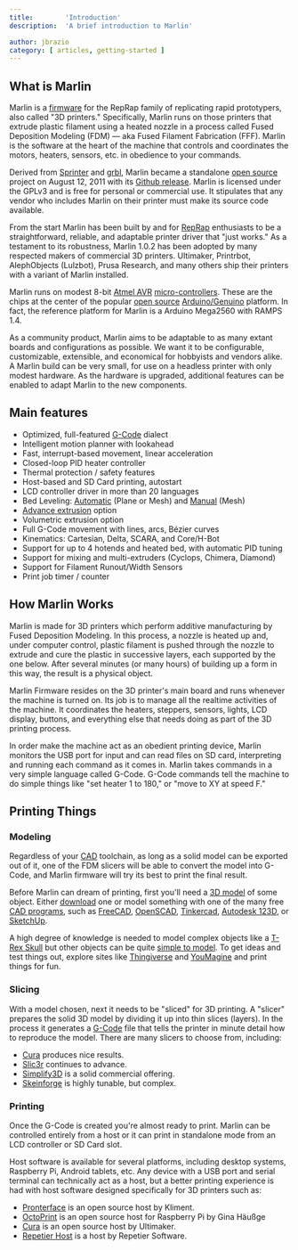 ```yaml
---
title:        'Introduction'
description:  'A brief introduction to Marlin'

author: jbrazio
category: [ articles, getting-started ]
---
```


## What is Marlin

Marlin is a [firmware](https://en.wikipedia.org/wiki/Firmware) for the RepRap family of replicating rapid prototypers, also called "3D printers." Specifically, Marlin runs on those printers that extrude plastic filament using a heated nozzle in a process called Fused Deposition Modeling (FDM) — aka Fused Filament Fabrication (FFF). Marlin is the software at the heart of the machine that controls and coordinates the motors, heaters, sensors, etc. in obedience to your commands.

Derived from [Sprinter](http://reprap.org/wiki/List_of_Firmware#Sprinter) and [grbl](http://reprap.org/wiki/Grbl#Grbl), Marlin became a standalone [open source](https://en.wikipedia.org/wiki/Open-source_software) project on August 12, 2011 with its [Github release](https://github.com/MarlinFirmware/Marlin/commit/f850af5c1ca343ed65b94c4b9da5dd1ab4c4a53c). Marlin is licensed under the GPLv3 and is free for personal or commercial use. It stipulates that any vendor who includes Marlin on their printer must make its source code available.

From the start Marlin has been built by and for [RepRap](http://reprap.org/wiki/) enthusiasts to be a straightforward, reliable, and adaptable printer driver that "just works." As a testament to its robustness, Marlin 1.0.2 has been adopted by many respected makers of commercial 3D printers. Ultimaker, Printrbot, AlephObjects (Lulzbot), Prusa Research, and many others ship their printers with a variant of Marlin installed.

Marlin runs on modest 8-bit [Atmel AVR](http://www.atmel.com/products/microcontrollers/avr/) [micro-controllers](http://en.wikipedia.org/wiki/Microcontroller). These are the chips at the center of the popular [open source](https://en.wikipedia.org/wiki/Open-source_hardware) [Arduino/Genuino](http://arduino.cc) platform. In fact, the reference platform for Marlin is a Arduino Mega2560 with RAMPS 1.4.

As a community product, Marlin aims to be adaptable to as many extant boards and configurations as possible. We want it to be configurable, customizable, extensible, and economical for hobbyists and vendors alike. A Marlin build can be very small, for use on a headless printer with only modest hardware. As the hardware is upgraded, additional features can be enabled to adapt Marlin to the new components.

## Main features

 - Optimized, full-featured [G-Code](/meta/gcode/) dialect
 - Intelligent motion planner with lookahead
 - Fast, interrupt-based movement, linear acceleration
 - Closed-loop PID heater controller
 - Thermal protection / safety features
 - Host-based and SD Card printing, autostart
 - LCD controller driver in more than 20 languages
 - Bed Leveling: [Automatic](/docs/gcode/G029-abl.html) (Plane or Mesh) and [Manual](/docs/gcode/G029-mbl.html) (Mesh)
 - [Advance extrusion](/docs/features/lin_advance.html) option
 - Volumetric extrusion option
 - Full G-Code movement with lines, arcs, Bézier curves
 - Kinematics: Cartesian, Delta, SCARA, and Core/H-Bot
 - Support for up to 4 hotends and heated bed, with automatic PID tuning
 - Support for mixing and multi-extruders (Cyclops, Chimera, Diamond)
 - Support for Filament Runout/Width Sensors
 - Print job timer / counter

## How Marlin Works

Marlin is made for 3D printers which perform additive manufacturing by Fused Deposition Modeling. In this process, a nozzle is heated up and, under computer control, plastic filament is pushed through the nozzle to extrude and cure the plastic in successive layers, each supported by the one below. After several minutes (or many hours) of building up a form in this way, the result is a physical object.

Marlin Firmware resides on the 3D printer's main board and runs whenever the machine is turned on. Its job is to manage all the realtime activities of the machine. It coordinates the heaters, steppers, sensors, lights, LCD display, buttons, and everything else that needs doing as part of the 3D printing process.

In order make the machine act as an obedient printing device, Marlin monitors the USB port for input and can read files on SD card, interpreting and running each command as it comes in. Marlin takes commands in a very simple language called G-Code. G-Code commands tell the machine to do simple things like "set heater 1 to 180," or "move to XY at speed F."

## Printing Things

### Modeling

Regardless of your [CAD](https://en.wikipedia.org/wiki/Computer-aided_design) toolchain, as long as a solid model can be exported out of it, one of the FDM slicers will be able to convert the model into G-Code, and Marlin firmware will try its best to print the final result.

Before Marlin can dream of printing, first you'll need a [3D model](http://www.thingiverse.com/thing:7900) of some object. Either [download](http://www.thingiverse.com/thing:7900/zip) one or model something with one of the many free [CAD programs](https://en.wikipedia.org/wiki/Computer-aided_design), such as [FreeCAD](http://www.freecadweb.org/), [OpenSCAD](http://www.openscad.org/), [Tinkercad](https://www.tinkercad.com/), [Autodesk 123D](http://www.123dapp.com/), or [SketchUp](http://www.sketchup.com/).

A high degree of knowledge is needed to model complex objects like a [T-Rex Skull](http://www.thingiverse.com/thing:308335) but other objects can be quite [simple to model](http://www.thingiverse.com/thing:172175). To get ideas and test things out, explore sites like [Thingiverse](http://www.thingiverse.com/explore/popular) and [YouMagine](http://youmagine.com/) and print things for fun.

### Slicing

With a model chosen, next it needs to be "sliced" for 3D printing. A "slicer" prepares the solid 3D model by dividing it up into thin slices (layers). In the process it generates a [G-Code](https://en.wikipedia.org/wiki/G-code) file that tells the printer in minute detail how to reproduce the model. There are many slicers to choose from, including:

- [Cura](https://ultimaker.com/en/products/cura-software) produces nice results.
- [Slic3r](http://slic3r.org/) continues to advance.
- [Simplify3D](https://www.simplify3d.com/) is a solid commercial offering.
- [Skeinforge](http://reprap.org/wiki/Skeinforge) is highly tunable, but complex.

### Printing

Once the G-Code is created you're almost ready to print. Marlin can be controlled entirely from a host or it can print in standalone mode from an LCD controller or SD Card slot.

Host software is available for several platforms, including desktop systems, Raspberry Pi, Android tablets, etc. Any device with a USB port and serial terminal can technically act as a host, but a better printing experience is had with host software designed specifically for 3D printers such as:

- [Pronterface](http://www.pronterface.com/) is an open source host by Kliment.
- [OctoPrint](http://octoprint.org/) is an open source host for Raspberry Pi by Gina Häußge
- [Cura](https://ultimaker.com/en/products/cura-software) is an open source host by Ultimaker.
- [Repetier Host](https://www.repetier.com/) is a host by Repetier Software.

